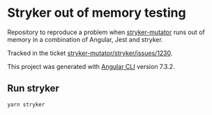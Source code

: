# Stryker out of memory testing
Repository to reproduce a problem when [stryker-mutator](https://github.com/stryker-mutator) runs out of memory in 
a combination of Angular, Jest and stryker.
 
Tracked in the ticket [stryker-mutator/stryker/issues/1230](https://github.com/stryker-mutator/stryker/issues/1230).

This project was generated with [Angular CLI](https://github.com/angular/angular-cli) version 7.3.2.



## Run stryker
```bash
yarn stryker
```
